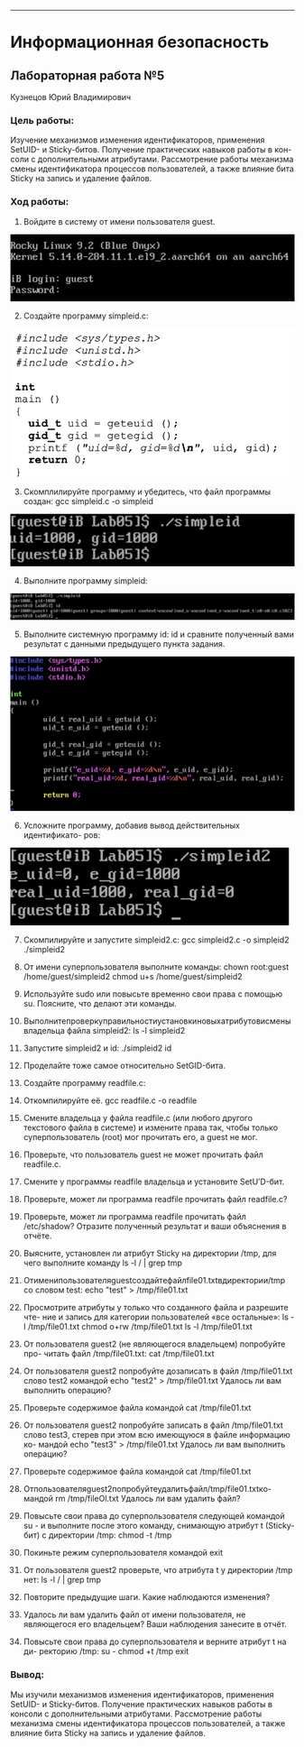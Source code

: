 ---
# Информационная безопасность

## Лабораторная работа №5

Кузнецов Юрий Владимирович

### Цель работы:

Изучение механизмов изменения идентификаторов, применения SetUID- и Sticky-битов. Получение практических навыков работы в кон- соли с дополнительными атрибутами. Рассмотрение работы механизма смены идентификатора процессов пользователей, а также влияние бита Sticky на запись и удаление файлов.

### Ход работы:

1. Войдите в систему от имени пользователя guest.

![рис.1](../img/1.png)

2. Создайте программу simpleid.c:

![рис.2](../img/Снимок%20экрана%202023-10-07%20в%2022.36.33.png)

3. Скомплилируйте программу и убедитесь, что файл программы создан:
  gcc simpleid.c -o simpleid

![рис.3](../img/Снимок%20экрана%202023-10-07%20в%2022.37.59.png)

4. Выполните программу simpleid:

![рис.4](../img/Снимок%20экрана%202023-10-07%20в%2022.38.26.png)

5. Выполните системную программу id:
id
и сравните полученный вами результат с данными предыдущего пункта
задания.

![рис.5](../img/Снимок%20экрана%202023-10-07%20в%2022.39.01.png)

6. Усложните программу, добавив вывод действительных идентификато-
ров:

![рис.6](../img/Снимок%20экрана%202023-10-07%20в%2022.39.31.png)

7. Скомпилируйте и запустите simpleid2.c:
  gcc simpleid2.c -o simpleid2
./simpleid2

8. От имени суперпользователя выполните команды:
  chown root:guest /home/guest/simpleid2
   chmod u+s /home/guest/simpleid2

9. Используйте sudo или повысьте временно свои права с помощью su.
Поясните, что делают эти команды.

10. Выполнитепроверкуправильностиустановкиновыхатрибутовисмены
владельца файла simpleid2:
   ls -l simpleid2

11. Запустите simpleid2 и id:
./simpleid2
id

14. Проделайте тоже самое относительно SetGID-бита.

15. Создайте программу readfile.c:

16. Откомпилируйте её.
   gcc readfile.c -o readfile

17. Смените владельца у файла readfile.c (или любого другого текстового файла в системе) и измените права так, чтобы только суперпользователь (root) мог прочитать его, a guest не мог.

18. Проверьте, что пользователь guest не может прочитать файл readfile.c.

19. Смените у программы readfile владельца и установите SetU’D-бит.

20. Проверьте, может ли программа readfile прочитать файл readfile.c?

21. Проверьте, может ли программа readfile прочитать файл /etc/shadow?
Отразите полученный результат и ваши объяснения в отчёте.

22. Выясните, установлен ли атрибут Sticky на директории /tmp, для чего выполните команду
ls -l / | grep tmp

23. Отименипользователяguestсоздайтефайлfile01.txtвдиректории/tmp со словом test:
echo "test" > /tmp/file01.txt

24. Просмотрите атрибуты у только что созданного файла и разрешите чте- ние и запись для категории пользователей «все остальные»:
ls -l /tmp/file01.txt
chmod o+rw /tmp/file01.txt
   ls -l /tmp/file01.txt

25. От пользователя guest2 (не являющегося владельцем) попробуйте про- читать файл /tmp/file01.txt:
cat /tmp/file01.txt

26. От пользователя guest2 попробуйте дозаписать в файл /tmp/file01.txt слово test2 командой
echo "test2" > /tmp/file01.txt
Удалось ли вам выполнить операцию?

27. Проверьте содержимое файла командой
   cat /tmp/file01.txt

28. От пользователя guest2 попробуйте записать в файл /tmp/file01.txt
слово test3, стерев при этом всю имеющуюся в файле информацию ко- мандой
echo "test3" > /tmp/file01.txt
Удалось ли вам выполнить операцию?

29. Проверьте содержимое файла командой
   cat /tmp/file01.txt

30. Отпользователяguest2попробуйтеудалитьфайл/tmp/file01.txtко-
мандой
    rm /tmp/fileOl.txt
Удалось ли вам удалить файл?

31. Повысьте свои права до суперпользователя следующей командой
su -
и выполните после этого команду, снимающую атрибут t (Sticky-бит) с директории /tmp:
chmod -t /tmp

32. Покиньте режим суперпользователя командой
exit

33. От пользователя guest2 проверьте, что атрибута t у директории /tmp
нет:
   ls -l / | grep tmp

34. Повторите предыдущие шаги. Какие наблюдаются изменения?

35. Удалось ли вам удалить файл от имени пользователя, не являющегося
его владельцем? Ваши наблюдения занесите в отчёт.

36. Повысьте свои права до суперпользователя и верните атрибут t на ди- ректорию /tmp:
   su -
   chmod +t /tmp
   exit

### Вывод:
Мы изучили механизмов изменения идентификаторов, применения SetUID- и Sticky-битов. Получение практических навыков работы в консоли с дополнительными атрибутами. Рассмотрение работы механизма смены идентификатора процессов пользователей, а также влияние бита Sticky на запись и удаление файлов.